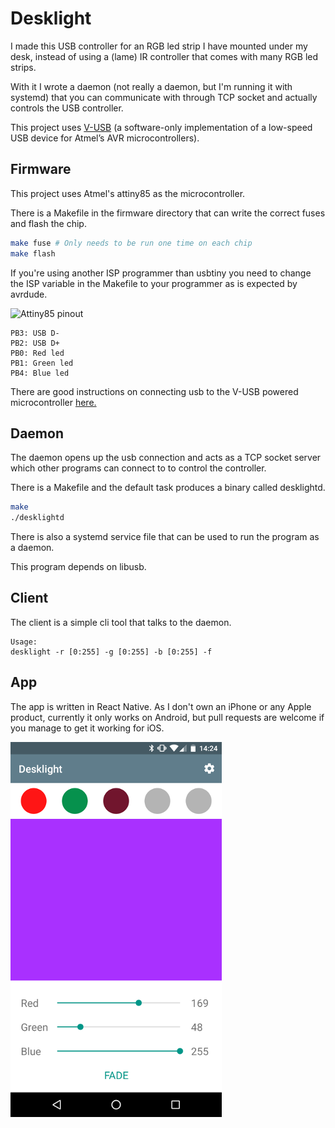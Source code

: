 Desklight
=========

I made this USB controller for an RGB led strip I have mounted under my desk, instead of using a (lame) IR controller that comes with many RGB led strips.

With it I wrote a daemon (not really a daemon, but I'm running it with systemd) that you can communicate with through TCP socket and actually controls the USB controller.

This project uses [V-USB](https://www.obdev.at/products/vusb/index.html) (a software-only implementation of a low-speed USB device for Atmel’s AVR microcontrollers).

Firmware
--------
This project uses Atmel's attiny85 as the microcontroller.

There is a Makefile in the firmware directory that can write the correct fuses and flash the chip.

```bash
make fuse # Only needs to be run one time on each chip
make flash
```

If you're using another ISP programmer than usbtiny you need to change the ISP variable in the Makefile to your programmer as is expected by avrdude.

![Attiny85 pinout](https://yetanotherhackersblog.files.wordpress.com/2011/04/attiny85.png)
```
PB3: USB D-
PB2: USB D+
PB0: Red led
PB1: Green led
PB4: Blue led
```

There are good instructions on connecting usb to the V-USB powered microcontroller [here.](http://vusb.wikidot.com/hardware)

Daemon
------
The daemon opens up the usb connection and acts as a TCP socket server which other programs can connect to to control the controller.

There is a Makefile and the default task produces a binary called desklightd.

```bash
make
./desklightd
```

There is also a systemd service file that can be used to run the program as a daemon.

This program depends on libusb.

Client
------
The client is a simple cli tool that talks to the daemon.

```
Usage:
desklight -r [0:255] -g [0:255] -b [0:255] -f
```

App
---
The app is written in React Native. As I don't own an iPhone or any Apple product, currently it only works on Android, but pull requests are welcome if you manage to get it working for iOS.

![Android screenshot](https://raw.githubusercontent.com/arnarg/desklight/master/images/android01.png)
